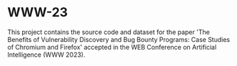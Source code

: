 # WWW-23
This project contains the source code and dataset for the paper 'The Benefits of Vulnerability Discovery and Bug Bounty Programs: Case Studies of Chromium and Firefox' accepted in the WEB Conference on Artificial Intelligence (WWW 2023).


